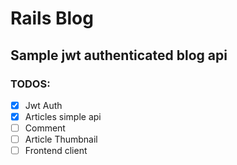 # Rails Blog

## Sample jwt authenticated blog api

### TODOS:
 - [X] Jwt Auth
 - [X] Articles simple api
 - [ ] Comment
 - [ ] Article Thumbnail
 - [ ] Frontend client
